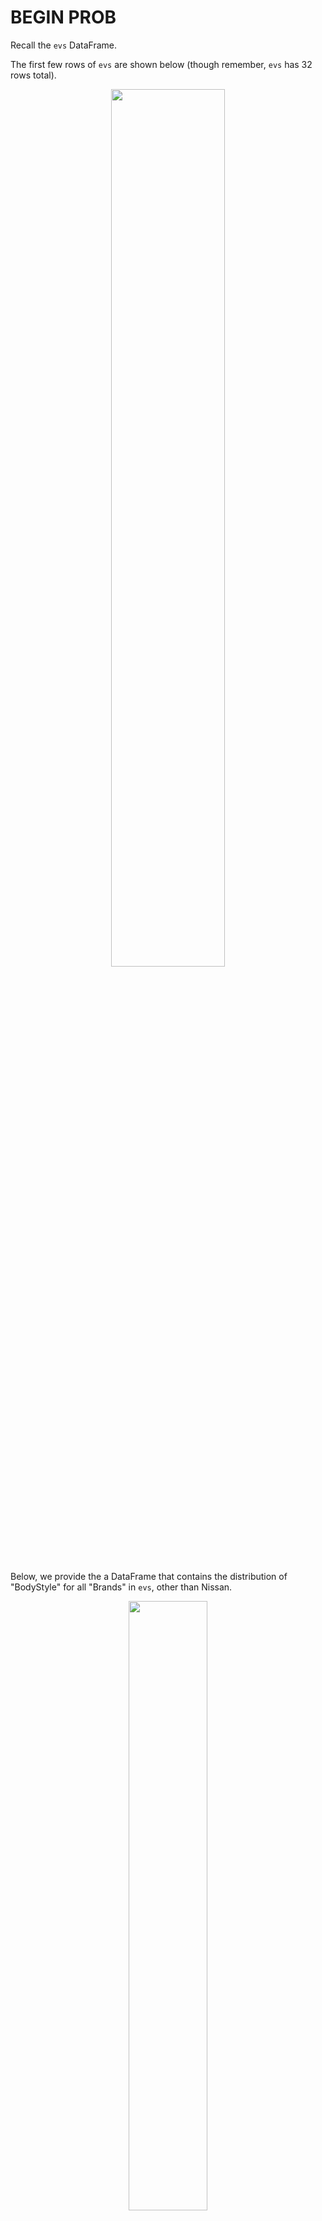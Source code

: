 # BEGIN PROB

Recall the `evs` DataFrame.

The first few rows of `evs` are shown below (though remember, `evs` has 32 rows total).

<center><img src='../assets/images/disc04/form22.png' width=60%></center>
<br>

Below, we provide the a DataFrame that contains the distribution of "BodyStyle" for all "Brands" in `evs`, other than Nissan.

<center><img src='../assets/images/disc04/midq6.png' width=50%></center>

Suppose we’ve run the following few lines of code.

```py
tesla = evs[evs.get("Brand") == "Tesla"]
bmw = evs[evs.get("Brand") == "BMW"]
audi = evs[evs.get("Brand") == "Audi"]

combo = tesla.merge(bmw, on="BodyStyle").merge(audi, on="BodyStyle")
```

How many rows does the DataFrame `combo` have?

( ) 21
( ) 24
( ) 35
( ) 65
( ) 72
( ) 96

# BEGIN SOLUTION

**Answer:** 35

Let's attempt this problem step-by-step. We'll first determine the number of rows in `tesla.merge(bmw, on="BodyStyle")`, and then determine the number of rows in `combo`. **For the purposes of the solution, let's use `temp` to refer to the first merged DataFrame, `tesla.merge(bmw, on="BodyStyle")`.**

Recall, when we `merge` two DataFrames, the resulting DataFrame contains a single row for every match between the two columns, and rows in either DataFrame without a match disappear. In this problem, the column that we're looking for matches in is `"BodyStyle"`.

To determine the number of rows of `temp`, we need to determine which rows of `tesla` have a `"BodyStyle"` that matches a row in `bmw`. From the DataFrame provided, we can see that the only `"BodyStyle"`s in both `tesla` and `bmw` are SUV and sedan. When we merge `tesla` and `bmw` on `"BodyStyle"`:

- The 4 SUV rows in `tesla` each match the 1 SUV row in `bmw`. This will create 4 SUV rows in `temp`.
- The 3 sedan rows in `tesla` each match the 1 sedan row in `bmw`. This will create 3 sedan rows in `temp`.

So, `temp` is a DataFrame with a total of 7 rows, with 4 rows for SUVs and 3 rows for sedans (in the `"BodyStyle"`) column. Now, when we merge `temp` and `audi` on `"BodyStyle"`:

- The 4 SUV rows in `temp` each match the 8 SUV rows in `audi`. This will create $4 \cdot 8 = 32$ SUV rows in `combo`.
- The 3 sedan rows in `temp` each match the 1 sedan row in `audi`. This will create $3 \cdot 1 = 3$ sedan rows in `combo`.

Thus, the total number of rows in `combo` is $32 + 3 = 35$.

Note: You may notice that 35 is the result of multiplying the `"SUV"` and `"Sedan"` columns in the DataFrame provided, and adding up the results. 

# END SOLUTION

# END PROB
